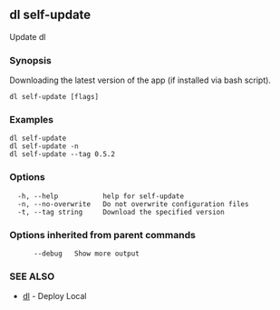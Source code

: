 ## dl self-update

Update dl

### Synopsis

Downloading the latest version of the app (if installed via bash script).

```
dl self-update [flags]
```

### Examples

```
dl self-update
dl self-update -n
dl self-update --tag 0.5.2
```

### Options

```
  -h, --help           help for self-update
  -n, --no-overwrite   Do not overwrite configuration files
  -t, --tag string     Download the specified version
```

### Options inherited from parent commands

```
      --debug   Show more output
```

### SEE ALSO

* [dl](dl.md)     - Deploy Local


